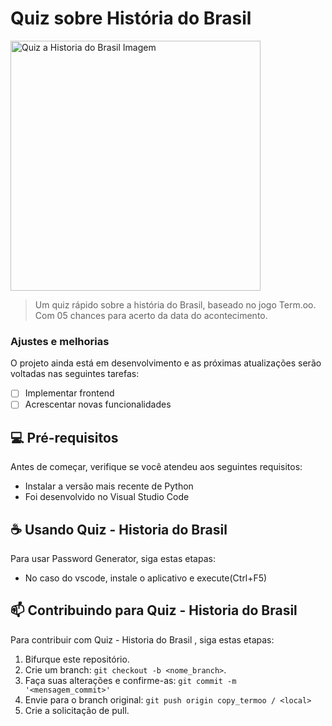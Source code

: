 # Quiz sobre História do Brasil

<img src="https://i.ytimg.com/vi/iVuvsr5NifA/maxresdefault.jpg"  width="400" heigth="250" alt="Quiz a Historia do Brasil Imagem">

> Um quiz rápido sobre a história do Brasil, baseado no jogo Term.oo. Com 05 chances para acerto da data do acontecimento.

### Ajustes e melhorias

O projeto ainda está em desenvolvimento e as próximas atualizações serão voltadas nas seguintes tarefas:

- [ ] Implementar frontend
- [ ] Acrescentar novas funcionalidades

## 💻 Pré-requisitos

Antes de começar, verifique se você atendeu aos seguintes requisitos:
* Instalar a versão mais recente de Python
* Foi desenvolvido no Visual Studio Code


## ☕ Usando Quiz - Historia do Brasil 

Para usar Password Generator, siga estas etapas:
* No caso do vscode, instale o aplicativo e execute(Ctrl+F5)

## 📫 Contribuindo para Quiz - Historia do Brasil 
Para contribuir com Quiz - Historia do Brasil , siga estas etapas:

1. Bifurque este repositório.
2. Crie um branch: `git checkout -b <nome_branch>`.
3. Faça suas alterações e confirme-as: `git commit -m '<mensagem_commit>'`
4. Envie para o branch original: `git push origin copy_termoo / <local>`
5. Crie a solicitação de pull.
